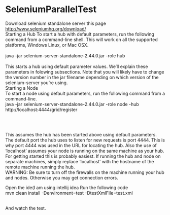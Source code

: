 # SeleniumParallelTest

Download selenium standalone server this page http://www.seleniumhq.org/download/
<br/>
Starting a Hub
To start a hub with default parameters, run the following command from a command-line shell. This will work on all the supported platforms, Windows Linux, or Mac OSX.
<br/>
<br/>
java -jar selenium-server-standalone-2.44.0.jar -role hub
<br/>
<br/>
This starts a hub using default parameter values. We’ll explain these parameters in folowing subsections. Note that you will likely have to change the version number in the jar filename depending on which version of the selenium-server you’re using.
<br/>
Starting a Node
<br/>
To start a node using default parameters, run the following command from a command-line.
<br/>
java -jar selenium-server-standalone-2.44.0.jar -role node  -hub http://localhost:4444/grid/register

<br/>
<br/>

This assumes the hub has been started above using default parameters. The default port the hub uses to listen for new requests is port 4444. This is why port 4444 was used in the URL for locating the hub. Also the use of ‘localhost’ assumes your node is running on the same machine as your hub. For getting started this is probably easiest. If running the hub and node on separate machines, simply replace ‘localhost’ with the hostname of the remote machine running the hub.
<br/>
WARNING: Be sure to turn off the firewalls on the machine running your hub and nodes. Otherwise you may get connection errors.


Open the ide(I am using intellij idea
Run the following code
<br/>
mvn clean install -Denvironment=test -DtestXmlFile=test.xml

<br/>
And watch the test.




